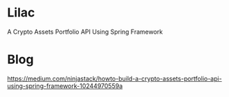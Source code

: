 # Lilac

A Crypto Assets Portfolio API Using Spring Framework

# Blog
https://medium.com/ninjastack/howto-build-a-crypto-assets-portfolio-api-using-spring-framework-10244970559a

